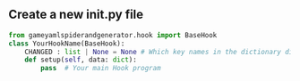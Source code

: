## Create a new __init__.py file
```python
from gameyamlspiderandgenerator.hook import BaseHook
class YourHookName(BaseHook):
    CHANGED : list | None = None # Which key names in the dictionary did you change
    def setup(self, data: dict):
        pass  # Your main Hook program
```
